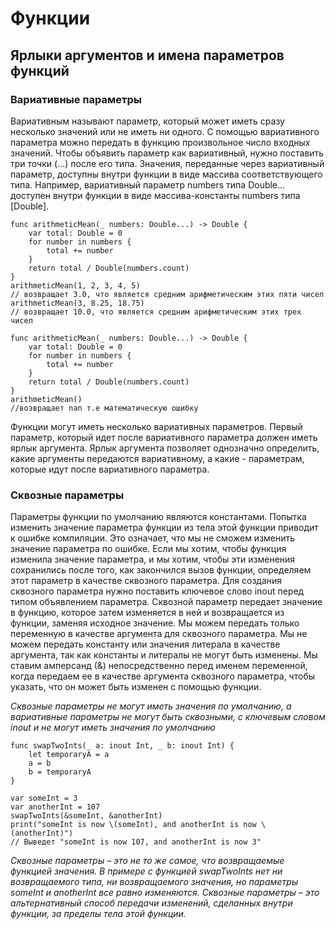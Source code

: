 # Функции

## Ярлыки аргументов и имена параметров функций

### Вариативные параметры

Вариативным называют параметр, который может иметь сразу несколько значений или не иметь ни одного. С помощью вариативного параметра можно передать в функцию произвольное число входных значений. Чтобы объявить параметр как вариативный, нужно поставить три точки (...) после его типа.
Значения, переданные через вариативный параметр, доступны внутри функции в виде массива соответствующего типа. Например, вариативный параметр numbers типа Double... доступен внутри функции в виде массива-константы numbers типа [Double].

```
func arithmeticMean(_ numbers: Double...) -> Double {
    var total: Double = 0
    for number in numbers {
        total += number
    }
    return total / Double(numbers.count)
}
arithmeticMean(1, 2, 3, 4, 5)
// возвращает 3.0, что является средним арифметическим этих пяти чисел
arithmeticMean(3, 8.25, 18.75)
// возвращает 10.0, что является средним арифметическим этих трех чисел

func arithmeticMean(_ numbers: Double...) -> Double {
    var total: Double = 0
    for number in numbers {
        total += number
    }
    return total / Double(numbers.count)
}
arithmeticMean()
//возвращает nan т.е математическую ошибку
```

Функции могут иметь несколько вариативных параметров. Первый параметр, который идет после вариативного параметра должен иметь ярлык аргумента. Ярлык аргумента позволяет однозначно определить, какие аргументы передаются вариативному, а какие - параметрам, которые идут после вариативного параметра.

### Сквозные параметры

Параметры функции по умолчанию являются константами. Попытка изменить значение параметра функции из тела этой функции приводит к ошибке компиляции. Это означает, что мы не сможем изменить значение параметра по ошибке. Если мы хотим, чтобы функция изменила значение параметра, и мы хотим, чтобы эти изменения сохранились после того, как закончился вызов функции, определяем этот параметр в качестве сквозного параметра.
Для создания сквозного параметра нужно поставить ключевое слово inout перед типом объявлением параметра. Сквозной параметр передает значение в функцию, которое затем изменяется в ней и возвращается из функции, заменяя исходное значение.
Мы можем передать только переменную в качестве аргумента для сквозного параметра. Мы не можем передать константу или значения литерала в качестве аргумента, так как константы и литералы не могут быть изменены. Мы ставим амперсанд (&) непосредственно перед именем переменной, когда передаем ее в качестве аргумента сквозного параметра, чтобы указать, что он может быть изменен с помощью функции.

*Сквозные параметры не могут иметь значения по умолчанию, а вариативные параметры не могут быть сквозными, с ключевым словом inout и не могут иметь значения по умолчанию*

```
func swapTwoInts(_ a: inout Int, _ b: inout Int) {
    let temporaryA = a
    a = b
    b = temporaryA
}

var someInt = 3
var anotherInt = 107
swapTwoInts(&someInt, &anotherInt)
print("someInt is now \(someInt), and anotherInt is now \(anotherInt)")
// Выведет "someInt is now 107, and anotherInt is now 3"
```

*Сквозные параметры – это не то же самое, что возвращаемые функцией значения. В примере с функцией swapTwoInts нет ни возвращаемого типа, ни возвращаемого значения, но параметры someInt и anotherInt все равно изменяются. Сквозные параметры – это альтернативный способ передачи изменений, сделанных внутри функции, за пределы тела этой функции.*

